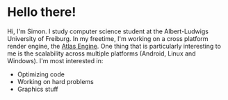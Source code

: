 # Hello there!
Hi, I'm Simon. I study computer science student at the Albert-Ludwigs University of Freiburg. In my freetime, I'm working on a cross platform render engine, the [Atlas Engine](https://github.com/tippesi/Atlas-Engine). One thing that is particularly interesting to me is the scalability across multiple platforms (Android, Linux and Windows).
I'm most interested in:
- Optimizing code
- Working on hard problems
- Graphics stuff
